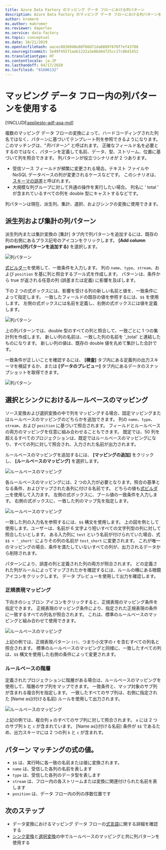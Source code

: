```yaml
---
title: Azure Data Factory のマッピング データ フローにおける列パターン
description: Azure Data Factory のマッピング データ フローにおける列パターンを使って一般化されたデータ変換パターンを作成する
author: kromerm
ms.author: makromer
ms.reviewer: daperlov
ms.service: data-factory
ms.topic: conceptual
ms.date: 10/21/2019
ms.openlocfilehash: aacec8830948e08f66d71da88897670f7ef43788
ms.sourcegitcommit: 5e49f45571aeb1232a3e0bd44725cc17c06d1452
ms.translationtype: HT
ms.contentlocale: ja-JP
ms.lasthandoff: 04/17/2020
ms.locfileid: "81606132"
---
```

# <a name="using-column-patterns-in-mapping-data-flow"></a>マッピング データ フロー内の列パターンを使用する

[!INCLUDE[appliesto-adf-asa-md](includes/appliesto-adf-asa-md.md)]

複数のマッピング データ フローの変換によって、ハードコーディングされた列名ではなく、パターンに基づいてテンプレート列を参照できるようになります。 このマッチングは、"*列パターン*" と呼ばれます。 正確なフィールド名を必要とするのではなく、パターンを定義して名前、データ、型、ストリーム、位置に基づいて列を照合できます。 列パターンが役立つシナリオが 2 つあります。

* 受信ソース フィールドが頻繁に変更される場合。テキスト ファイルや NoSQL データベースの列が変更されるケースなどです。 このシナリオは、[スキーマの誤差](concepts-data-flow-schema-drift.md)と呼ばれます。
* 大規模な列グループに対して共通の操作を実行したい場合。 列名に ' total ' が含まれているすべての列を double 型にキャストするなどです。

列パターンは現在、派生列、集計、選択、およびシンクの変換に使用できます。

## <a name="column-patterns-in-derived-column-and-aggregate"></a>派生列および集計の列パターン

派生列内または集計変換の [集計] タブ内で列パターンを追加するには、既存の列の右側にあるプラス記号のアイコンをクリックします。 **[Add column pattern]\(列パターンを追加する\)** を選択します。 

![列パターン](media/data-flow/columnpattern.png "列パターン")

[式ビルダー](concepts-data-flow-expression-builder.md)を使用して、一致条件を入力します。 列の `name`、`type`、`stream`、および `position` を基に列と照合するブール式を作成します。 パターンは、条件から true が返される任意の列 (誤差または定義) に影響を及ぼします。

下の 2 つの式ボックスには、影響を受ける列の新しい名前と値を、一致条件によって指定します。 一致したフィールドの既存の値を参照するには、`$$` を使用します。 左側の式ボックスには名前を定義し、右側の式ボックスには値を定義します。

![列パターン](media/data-flow/columnpattern2.png "列パターン")

上の列パターンでは、double 型のすべての列と照合して、一致ごとに 1 つの集計列を作成します。 新しい列の名前は、一致した列の名前を '_total' と連結したものになります。 新しい列の値は、既存の double 値を丸めて集計した合計です。

一致条件が正しいことを確認するには、 **[検査]** タブ内にある定義列の出力スキーマを検証するか、または **[データのプレビュー]** タブ内にあるデータのスナップショットを取得できます。 

![列パターン](media/data-flow/columnpattern3.png "列パターン")

## <a name="rule-based-mapping-in-select-and-sink"></a>選択とシンクにおけるルールベースのマッピング

ソース変換および選択変換の中で列をマッピングする場合、固定マッピングまたはルールベースのマッピングのどちらかを追加できます。 列の `name`、`type`、`stream`、および `position` に基づいて照合されます。 フィールドとルールベースの両方のマッピングを任意に組み合わせることもできます。 既定では、50 列を超えるすべてのプロジェクションは、既定ではルールベースのマッピングになり、すべての列に対して照合され、入力された名前が出力されます。 

ルールベースのマッピングを追加するには、 **[マッピングの追加]** をクリックし、 **[ルールベースのマッピング]** を選択します。

![ルールベースのマッピング](media/data-flow/rule2.png "ルールベースのマッピング")

各ルールベースのマッピングには、2 つの入力が必要となります。照合の基準となる条件、およびマップされた各列に付ける名前です。 どちらの値も[式ビルダー](concepts-data-flow-expression-builder.md)を使用して入力ます。 左側の式ボックスに、ブール値の一致条件を入力します。 右側の式ボックスに、一致した列のマップ先を指定します。

![ルールベースのマッピング](media/data-flow/rule-based-mapping.png "ルールベースのマッピング")

一致した列の入力名を参照するには、`$$` 構文を使用します。 上の図を例として使用します。ユーザーは、名前が 6 文字より短いすべての文字列型の列に対して照合したいとします。 ある入力列に `test` という名前が付けられていた場合、式 `$$ + '_short'` によりその列の名前が `test_short` に変更されます。 これが唯一のマッピングの場合、条件を満たしていないすべての列が、出力されるデータから削除されます。

パターンにより、誤差の列と定義された列の両方が照合されます。 どの定義された列がルールによってマップされたかを確認するには、ルールの横にある眼鏡アイコンをクリックします。 データ プレビューを使用して出力を確認します。

### <a name="regex-mapping"></a>正規表現マッピング

下向きのシェブロン アイコンをクリックすると、正規表現のマッピング条件を指定できます。 正規表現のマッピング条件により、指定された正規表現の条件に一致するすべての列名が照合されます。 これは、標準のルールベースのマッピングと組み合わせて使用できます。

![ルールベースのマッピング](media/data-flow/regex-matching.png "ルールベースのマッピング")

上記の例では、正規表現パターン `(r)`、つまり小文字の r を含むすべての列名と照合されます。 標準のルールベースのマッピングと同様に、一致したすべての列は、`$$` 構文を使用した右側の条件によって変更されます。

### <a name="rule-based-hierarchies"></a>ルールベースの階層

定義されたプロジェクションに階層がある場合は、ルールベースのマッピングを使用して、階層のサブ列をマップできます。 一致条件と、マップ対象のサブ列が含まれる複合列を指定します。 一致したすべてのサブ列は、右側に指定された [Name as]\(付ける名前\) ルールを使用して出力されます。

![ルールベースのマッピング](media/data-flow/rule-based-hierarchy.png "ルールベースのマッピング")

上記の例では、複合列 `a` のすべてのサブ列に対して照合されます。 `a` には 2 つのサブ列 `b` と `c` が含まれています。 [Name as]\(付ける名前\) 条件が `$$` であるため、出力スキーマには 2 つの列 `b` と `c` が含まれす。

## <a name="pattern-matching-expression-values"></a>パターン マッチングの式の値。

* `$$` は、実行時に各一致の名前または値に変換されます。
* `name` は、受信した各列の名前を表します
* `type` は、受信した各列のデータ型を表します
* `stream` は、フロー内の各ストリームまたは変換に関連付けられた名前を表します
* `position` は、データ フロー内の列の序数位置です

## <a name="next-steps"></a>次のステップ
* データ変換におけるマッピング データ フローの[式言語](data-flow-expression-functions.md)に関する詳細を確認する
* [シンク変換](data-flow-sink.md)と[選択変換](data-flow-select.md)の中でルールベースのマッピングと共に列パターンを使用する
